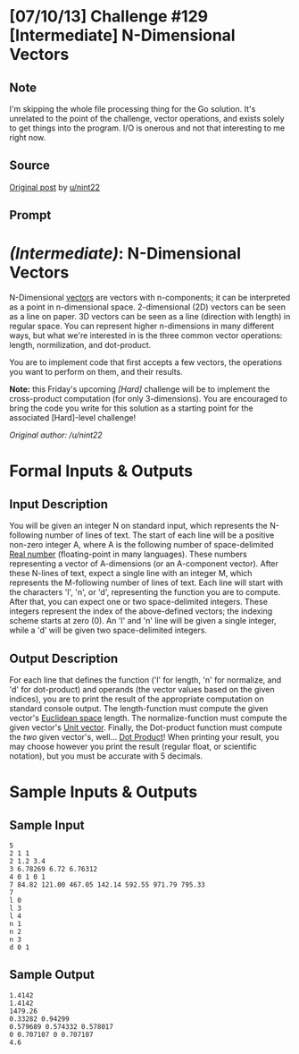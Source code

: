 # [07/10/13] Challenge #129 [Intermediate] N-Dimensional Vectors

## Note

I'm skipping the whole file processing thing for the Go solution. It's unrelated to the point of the challenge, vector operations, and exists solely to get things into the program. I/O is onerous and not that interesting to me right now.

## Source

[Original post](https://old.reddit.com/r/dailyprogrammer/comments/1hzq9y/071013_challenge_129_intermediate_ndimensional/) by [u/nint22](https://old.reddit.com/user/nint22)

## Prompt

# [](#IntermediateIcon) *(Intermediate)*: N-Dimensional Vectors

N-Dimensional [vectors](http://en.wikipedia.org/wiki/Euclidean_vector) are vectors with n-components; it can be interpreted as a point in n-dimensional space. 2-dimensional (2D) vectors can be seen as a line on paper. 3D vectors can be seen as a line (direction with length) in regular space. You can represent higher n-dimensions in many different ways, but what we're interested in is the three common vector operations: length, normilization, and dot-product.

You are to implement code that first accepts a few vectors, the operations you want to perform on them, and their results.

**Note:** this Friday's upcoming *[Hard]* challenge will be to implement the cross-product computation (for only 3-dimensions). You are encouraged to bring the code you write for this solution as a starting point for the associated [Hard]-level challenge!

*Original author: /u/nint22*

# Formal Inputs & Outputs
## Input Description

You will be given an integer N on standard input, which represents the N-following number of lines of text. The start of each line will be a positive non-zero integer A, where A is the following number of space-delimited [Real number](http://en.wikipedia.org/wiki/Real_number) (floating-point in many languages). These numbers representing a vector of A-dimensions (or an A-component vector). After these N-lines of text, expect a single line with an integer M, which represents the M-following number of lines of text. Each line will start with the characters 'l', 'n', or 'd', representing the function you are to compute. After that, you can expect one or two space-delimited integers. These integers represent the index of the above-defined vectors; the indexing scheme starts at zero (0). An 'l' and 'n' line will be given a single integer, while a 'd' will be given two space-delimited integers.

## Output Description

For each line that defines the function ('l' for length, 'n' for normalize, and 'd' for dot-product) and operands (the vector values based on the given indices), you are to print the result of the appropriate computation on standard console output. The length-function must compute the given vector's [Euclidean space](http://en.wikipedia.org/wiki/Euclidean_space#Distance) length. The normalize-function must compute the given vector's [Unit vector](http://en.wikipedia.org/wiki/Unit_vector). Finally, the Dot-product function must compute the *two* given vector's, well... [Dot Product](http://en.wikipedia.org/wiki/Dot_product)! When printing your result, you may choose however you print the result (regular float, or scientific notation), but you must be accurate with 5 decimals.

# Sample Inputs & Outputs
## Sample Input

    5
    2 1 1
    2 1.2 3.4
    3 6.78269 6.72 6.76312
    4 0 1 0 1
    7 84.82 121.00 467.05 142.14 592.55 971.79 795.33
    7
    l 0
    l 3
    l 4
    n 1
    n 2
    n 3
    d 0 1

## Sample Output

    1.4142
    1.4142
    1479.26
    0.33282 0.94299
    0.579689 0.574332 0.578017
    0 0.707107 0 0.707107
    4.6
